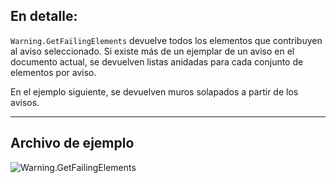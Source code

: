 ## En detalle:
`Warning.GetFailingElements` devuelve todos los elementos que contribuyen al aviso seleccionado. Si existe más de un ejemplar de un aviso en el documento actual, se devuelven listas anidadas para cada conjunto de elementos por aviso.

En el ejemplo siguiente, se devuelven muros solapados a partir de los avisos.
___
## Archivo de ejemplo

![Warning.GetFailingElements](./Revit.Application.Warning.GetFailingElements_img.jpg)
